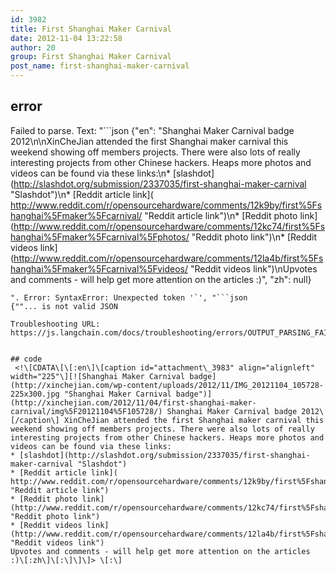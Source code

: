 ```yaml
---
id: 3982
title: First Shanghai Maker Carnival
date: 2012-11-04 13:22:58
author: 20
group: First Shanghai Maker Carnival
post_name: first-shanghai-maker-carnival
---
```


## error
Failed to parse. Text: "```json
{"en": "Shanghai Maker Carnival badge 2012\n\nXinCheJian attended the first Shanghai maker carnival this weekend showing off members projects. There were also lots of really interesting projects from other Chinese hackers. Heaps more photos and videos can be found via these links:\n* [slashdot](http://slashdot.org/submission/2337035/first-shanghai-maker-carnival \"Slashdot\")\n* [Reddit article link]( http://www.reddit.com/r/opensourcehardware/comments/12k9by/first%5Fshanghai%5Fmaker%5Fcarnival/ \"Reddit article link\")\n* [Reddit photo link](http://www.reddit.com/r/opensourcehardware/comments/12kc74/first%5Fshanghai%5Fmaker%5Fcarnival%5Fphotos/ \"Reddit photo link\")\n* [Reddit videos link](http://www.reddit.com/r/opensourcehardware/comments/12la4b/first%5Fshanghai%5Fmaker%5Fcarnival%5Fvideos/ \"Reddit videos link\")\nUpvotes and comments - will help get more attention on the articles :)", "zh": null}
```
". Error: SyntaxError: Unexpected token '`', "```json
{""... is not valid JSON

Troubleshooting URL: https://js.langchain.com/docs/troubleshooting/errors/OUTPUT_PARSING_FAILURE/


## code
 <!\[CDATA\[\[:en\]\[caption id="attachment\_3983" align="alignleft" width="225"\][![Shanghai Maker Carnival badge](http://xinchejian.com/wp-content/uploads/2012/11/IMG_20121104_105728-225x300.jpg "Shanghai Maker Carnival badge")](http://xinchejian.com/2012/11/04/first-shanghai-maker-carnival/img%5F20121104%5F105728/) Shanghai Maker Carnival badge 2012\[/caption\] XinCheJian attended the first Shanghai maker carnival this weekend showing off members projects. There were also lots of really interesting projects from other Chinese hackers. Heaps more photos and videos can be found via these links:
* [slashdot](http://slashdot.org/submission/2337035/first-shanghai-maker-carnival "Slashdot")
* [Reddit article link]( http://www.reddit.com/r/opensourcehardware/comments/12k9by/first%5Fshanghai%5Fmaker%5Fcarnival/ "Reddit article link")
* [Reddit photo link](http://www.reddit.com/r/opensourcehardware/comments/12kc74/first%5Fshanghai%5Fmaker%5Fcarnival%5Fphotos/ "Reddit photo link")
* [Reddit videos link](http://www.reddit.com/r/opensourcehardware/comments/12la4b/first%5Fshanghai%5Fmaker%5Fcarnival%5Fvideos/ "Reddit videos link")
Upvotes and comments - will help get more attention on the articles :)\[:zh\]\[:\]\]\]> \[:\]
